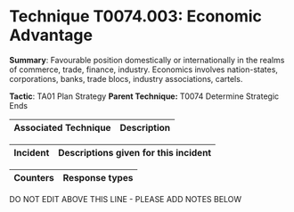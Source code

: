 # Technique T0074.003: Economic Advantage

**Summary**: Favourable position domestically or internationally in the realms of commerce, trade, finance, industry. Economics involves nation-states, corporations, banks, trade blocs, industry associations, cartels.  

**Tactic**: TA01 Plan Strategy **Parent Technique:** T0074 Determine Strategic Ends


| Associated Technique | Description |
| --------- | ------------------------- |



| Incident | Descriptions given for this incident |
| -------- | -------------------- |



| Counters | Response types |
| -------- | -------------- |


DO NOT EDIT ABOVE THIS LINE - PLEASE ADD NOTES BELOW